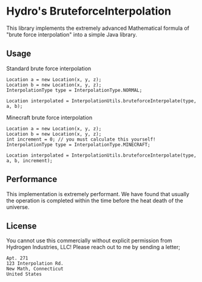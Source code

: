 # Hydro's BruteforceInterpolation
This library implements the extremely advanced Mathematical formula of "brute force interpolation" into a simple Java library.

## Usage
Standard brute force interpolation
```
Location a = new Location(x, y, z);
Location b = new Location(x, y, z);
InterpolationType type = InterpolationType.NORMAL;

Location interpolated = InterpolationUtils.bruteforceInterpolate(type, a, b);
```

Minecraft brute force interpolation
```
Location a = new Location(x, y, z);
Location b = new Location(x, y, z);
int increment = 0; // you must calculate this yourself!
InterpolationType type = InterpolationType.MINECRAFT;

Location interpolated = InterpolationUtils.bruteforceInterpolate(type, a, b, increment);
```

## Performance
This implementation is extremely performant. We have found that usually the operation is completed within the time before the heat death of the universe.

## License
You cannot use this commercially without explicit permission from Hydrogen Industries, LLC!
Please reach out to me by sending a letter;
```
Apt. 271
123 Interpolation Rd.
New Math, Connecticut
United States
```